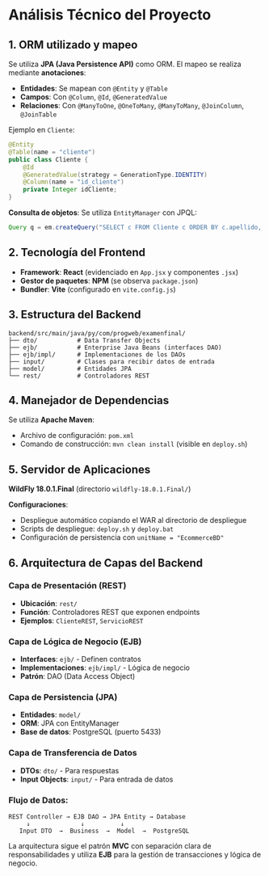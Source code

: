 # Análisis Técnico del Proyecto

## **1. ORM utilizado y mapeo**

Se utiliza **JPA (Java Persistence API)** como ORM. El mapeo se realiza mediante **anotaciones**:

- **Entidades**: Se mapean con `@Entity` y `@Table`
- **Campos**: Con `@Column`, `@Id`, `@GeneratedValue`
- **Relaciones**: Con `@ManyToOne`, `@OneToMany`, `@ManyToMany`, `@JoinColumn`, `@JoinTable`

Ejemplo en `Cliente`:
```java
@Entity
@Table(name = "cliente")
public class Cliente {
    @Id
    @GeneratedValue(strategy = GenerationType.IDENTITY)
    @Column(name = "id_cliente")
    private Integer idCliente;
}
```

**Consulta de objetos**: Se utiliza `EntityManager` con JPQL:
```java
Query q = em.createQuery("SELECT c FROM Cliente c ORDER BY c.apellido, c.nombre");
```

## **2. Tecnología del Frontend**

- **Framework**: **React** (evidenciado en `App.jsx` y componentes `.jsx`)
- **Gestor de paquetes**: **NPM** (se observa `package.json`)
- **Bundler**: **Vite** (configurado en `vite.config.js`)

## **3. Estructura del Backend**

```
backend/src/main/java/py/com/progweb/examenfinal/
├── dto/           # Data Transfer Objects
├── ejb/           # Enterprise Java Beans (interfaces DAO)
├── ejb/impl/      # Implementaciones de los DAOs
├── input/         # Clases para recibir datos de entrada
├── model/         # Entidades JPA
└── rest/          # Controladores REST
```

## **4. Manejador de Dependencias**

Se utiliza **Apache Maven**:
- Archivo de configuración: `pom.xml`
- Comando de construcción: `mvn clean install` (visible en `deploy.sh`)

## **5. Servidor de Aplicaciones**

**WildFly 18.0.1.Final** (directorio `wildfly-18.0.1.Final/`)

**Configuraciones**:
- Despliegue automático copiando el WAR al directorio de despliegue
- Scripts de despliegue: `deploy.sh` y `deploy.bat`
- Configuración de persistencia con `unitName = "EcommerceBD"`

## **6. Arquitectura de Capas del Backend**

### **Capa de Presentación (REST)**
- **Ubicación**: `rest/`
- **Función**: Controladores REST que exponen endpoints
- **Ejemplos**: `ClienteREST`, `ServicioREST`

### **Capa de Lógica de Negocio (EJB)**
- **Interfaces**: `ejb/` - Definen contratos
- **Implementaciones**: `ejb/impl/` - Lógica de negocio
- **Patrón**: DAO (Data Access Object)

### **Capa de Persistencia (JPA)**
- **Entidades**: `model/`
- **ORM**: JPA con EntityManager
- **Base de datos**: PostgreSQL (puerto 5433)

### **Capa de Transferencia de Datos**
- **DTOs**: `dto/` - Para respuestas
- **Input Objects**: `input/` - Para entrada de datos

### **Flujo de Datos**:
```
REST Controller → EJB DAO → JPA Entity → Database
     ↓              ↓          ↓
   Input DTO  →  Business  →  Model  →  PostgreSQL
```

La arquitectura sigue el patrón **MVC** con separación clara de responsabilidades y utiliza **EJB** para la gestión de transacciones y lógica de negocio.